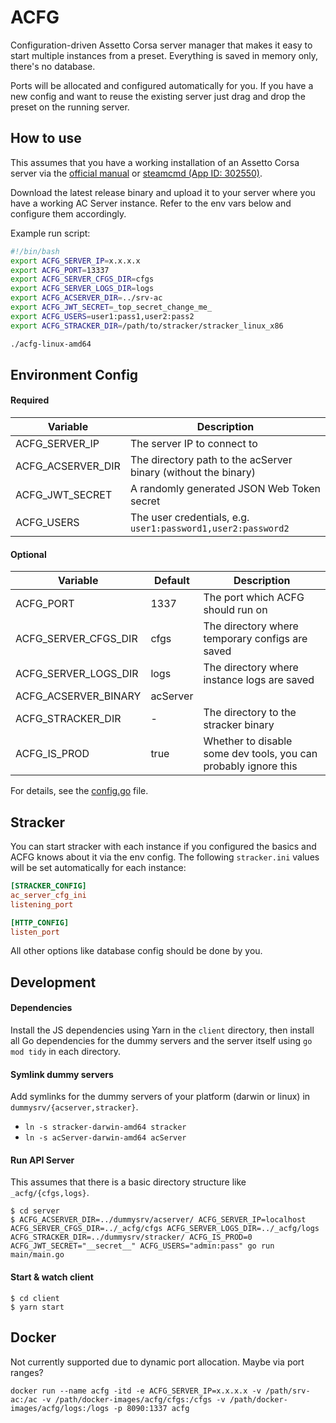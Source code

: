 # ACFG

Configuration-driven Assetto Corsa server manager that makes it easy to start multiple instances from a preset. Everything
is saved in memory only, there's no database.

Ports will be allocated and configured automatically for you. If you have a new config and want to reuse the existing
server just drag and drop the preset on the running server.

## How to use

This assumes that you have a working installation of an Assetto Corsa server via the [official manual](http://www.assettocorsa.net/forum/index.php?faq/dedicated-server-manual.28/) or [steamcmd (App ID: 302550)](https://developer.valvesoftware.com/wiki/SteamCMD).

Download the latest release binary and upload it to your server where you have a working AC Server instance.
Refer to the env vars below and configure them accordingly.

Example run script:
```bash
#!/bin/bash
export ACFG_SERVER_IP=x.x.x.x
export ACFG_PORT=13337
export ACFG_SERVER_CFGS_DIR=cfgs
export ACFG_SERVER_LOGS_DIR=logs
export ACFG_ACSERVER_DIR=../srv-ac
export ACFG_JWT_SECRET=_top_secret_change_me_
export ACFG_USERS=user1:pass1,user2:pass2
export ACFG_STRACKER_DIR=/path/to/stracker/stracker_linux_x86

./acfg-linux-amd64
```

## Environment Config

#### Required
| Variable | Description |
|----------------------------|------------------------------|
| ACFG_SERVER_IP | The server IP to connect to |
| ACFG_ACSERVER_DIR | The directory path to the acServer binary (without the binary) |
| ACFG_JWT_SECRET | A randomly generated JSON Web Token secret |
| ACFG_USERS | The user credentials, e.g. `user1:password1,user2:password2` |

#### Optional
| Variable | Default | Description |
|----------------------------|-----------------------|------------------------------|
| ACFG_PORT | 1337 | The port which ACFG should run on |
| ACFG_SERVER_CFGS_DIR | cfgs | The directory where temporary configs are saved |
| ACFG_SERVER_LOGS_DIR | logs | The directory where instance logs are saved |
| ACFG_ACSERVER_BINARY | acServer |  |
| ACFG_STRACKER_DIR | - | The directory to the stracker binary |
| ACFG_IS_PROD | true | Whether to disable some dev tools, you can probably ignore this |

For details, see the [config.go](server/app/config.go) file.

## Stracker
You can start stracker with each instance if you configured the basics and ACFG knows about it via the env config.
The following `stracker.ini` values will be set automatically for each instance:

```ini
[STRACKER_CONFIG]
ac_server_cfg_ini
listening_port

[HTTP_CONFIG]
listen_port
```

All other options like database config should be done by you.

## Development

#### Dependencies
Install the JS dependencies using Yarn in the `client` directory, then install all Go dependencies for the dummy
servers and the server itself using `go mod tidy` in each directory.

#### Symlink dummy servers
Add symlinks for the dummy servers of your platform (darwin or linux) in `dummysrv/{acserver,stracker}`.
- `ln -s stracker-darwin-amd64 stracker`
- `ln -s acServer-darwin-amd64 acServer`

#### Run API Server
This assumes that there is a basic directory structure like `_acfg/{cfgs,logs}`.

```
$ cd server
$ ACFG_ACSERVER_DIR=../dummysrv/acserver/ ACFG_SERVER_IP=localhost ACFG_SERVER_CFGS_DIR=../_acfg/cfgs ACFG_SERVER_LOGS_DIR=../_acfg/logs ACFG_STRACKER_DIR=../dummysrv/stracker/ ACFG_IS_PROD=0 ACFG_JWT_SECRET="__secret__" ACFG_USERS="admin:pass" go run main/main.go
```

#### Start & watch client
```
$ cd client
$ yarn start
```

## Docker
Not currently supported due to dynamic port allocation. Maybe via port ranges?
```
docker run --name acfg -itd -e ACFG_SERVER_IP=x.x.x.x -v /path/srv-ac:/ac -v /path/docker-images/acfg/cfgs:/cfgs -v /path/docker-images/acfg/logs:/logs -p 8090:1337 acfg
```
